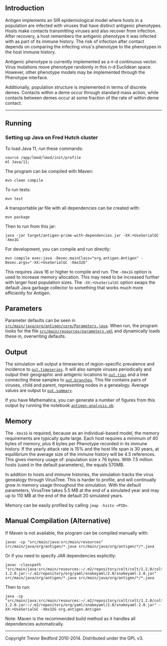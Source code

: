 ## Introduction

Antigen implements an SIR epidemiological model where hosts in a population are infected with
viruses that have distinct antigenic phenotypes.  Hosts make contacts transmitting viruses and also
recover from infection.  After recovery, a host remembers the antigenic phenotype it was infected
with as part of its immune history.  The risk of infection after contact depends on comparing the
infecting virus's phenotype to the phenotypes in the host immune history.

Antigenic phenotype is currently implemented as a *n*-d continuous vector.  Virus mutations move
phenotype randomly in this *n*-d Euclidean space.  However, other phenotype models may be
implemented through the Phenotype interface.

Additionally, population structure is implemented in terms of discrete demes.  Contacts within a
deme occur through standard mass action, while contacts between demes occur at some fraction of the
rate of within deme contact.

-------------------------------------------

## Running

### Setting up Java on Fred Hutch cluster


To load Java 11, run these commands:

	source /app/lmod/lmod/init/profile
	ml Java/11;



The program can be compiled with Maven:

	mvn clean compile

To run tests:

	mvn test

A transportable jar file with all dependencies can be created with:

	mvn package
	
Then to run from this jar:

	java -jar target/antigen-prime-with-dependencies.jar -XX:+UseSerialGC -Xmx1G

For development, you can compile and run directly:

	mvn compile exec:java -Dexec.mainClass="org.antigen.Antigen" -Dexec.args="-XX:+UseSerialGC -Xmx32G"
	
This requires Java 16 or higher to compile and run. The `-Xmx1G` option is used to increase memory allocation. 
This may need to be increased further with larger host population sizes. The `-XX:+UseSerialGC` option 
swaps the default Java garbage collector to something that works much more efficiently for Antigen.
	
## Parameters
	
Parameter defaults can be seen in [`src/main/java/org/antigen/core/Parameters.java`](src/main/java/org/antigen/core/Parameters.java).  When run, the program looks 
for the file [`src/main/resources/parameters.yml`](src/main/resources/parameters.yml) and dynamically loads these in, overwriting defaults.

## Output

The simulation will output a timeseries of region-specific prevalence and incidence to
[`out.timeseries`](example/out.timeseries).  It will also sample viruses periodically and output their 
geographic and antigenic locations to [`out.tips`](example/out.tips) and a tree connecting these samples 
to [`out.branches`](example/out.branches).  This file contains pairs of viruses, child and parent, 
representing nodes in a genealogy.  Average values are output to [`out.summary`](example/out.summary).

If you have Mathematica, you can generate a number of figures from this output by running the
notebook [`antigen-analysis.nb`](example/antigen-analysis.nb).

## Memory

The `-Xmx1G` is required, because as an individual-based model, the memory requirements are
typically quite large. Each host requires a minimum of 40 bytes of memory, plus 8 bytes per
Phenotype recorded in its immune history.  If the yearly attack rate is 15% and the host life span
is 30 years, at equilibrium the average size of the immune history will be 4.5 references.  This
gives memory usage of: population size x 76 bytes.  With 7.5 million hosts (used in the default
parameters), the equals 570MB.

In addition to hosts and immune histories, the simulation tracks the virus genealogy through
VirusTree.  This is harder to profile, and will continually grow in memory usage throughout the
simulation.  With the default parameters, VirusTree takes 5.5 MB at the end of a simulated year and
may up to 110 MB at the end of the default 20 simulated years.

Memory can be easily profiled by calling `jmap -histo <PID>`.

## Manual Compilation (Alternative)

If Maven is not available, the program can be compiled manually with:

	javac -cp "src/main/java:src/main/resources" src/main/java/org/antigen/*.java src/main/java/org/antigen/*/*.java

Or if you need to specify JAR dependencies explicitly:

	javac -classpath "src/main/java:src/main/resources:~/.m2/repository/colt/colt/1.2.0/colt-1.2.0.jar:~/.m2/repository/org/yaml/snakeyaml/2.0/snakeyaml-2.0.jar" src/main/java/org/antigen/*.java src/main/java/org/antigen/*/*.java

Then to run:

	java -cp "src/main/java:src/main/resources:~/.m2/repository/colt/colt/1.2.0/colt-1.2.0.jar:~/.m2/repository/org/yaml/snakeyaml/2.0/snakeyaml-2.0.jar" -XX:+UseSerialGC -Xmx32G org.antigen.Antigen

Note: Maven is the recommended build method as it handles all dependencies automatically.

-------------------------------------------

Copyright Trevor Bedford 2010-2014. Distributed under the GPL v3.
